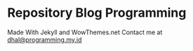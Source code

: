 # Repository Blog Programming

Made With Jekyll and WowThemes.net
Contact me at <a href="mailto:dhal@programming.my.id">dhal@programming.my.id</a>
